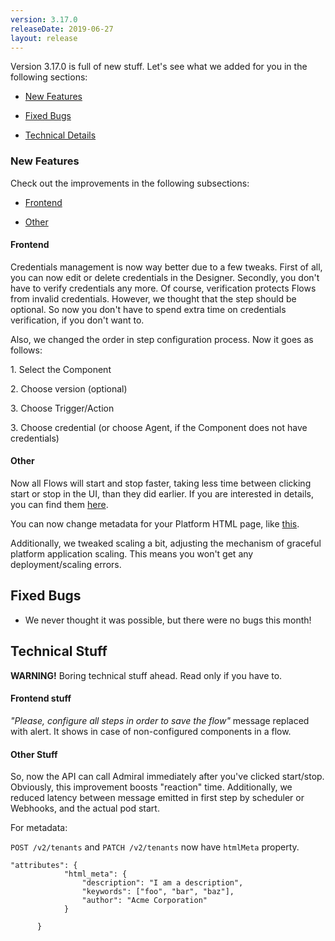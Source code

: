 ```yaml
---
version: 3.17.0
releaseDate: 2019-06-27
layout: release
---
```


Version 3.17.0 is full of new stuff. Let's see what we added for you in the following sections:

-   [New Features](#new-features)

-   [Fixed Bugs](#fixed-bugs)

-   [Technical Details](#technical-stuff)

### New Features

Check out the improvements in the following subsections:

-   [Frontend](#frontend)

-   [Other](#other)


#### Frontend

Credentials management is now way better due to a few tweaks. First of all, you can now edit or delete credentials in the Designer. Secondly, you don't have to verify credentials any more. Of course, verification  protects Flows from invalid credentials. However, we thought that the step should be optional. So now you don't have to spend extra time on credentials verification, if you don't want to.

Also, we changed the order in step configuration process. Now it goes as follows:

1\. Select the Component

2\. Choose version (optional)

3\. Choose Trigger/Action

3\. Choose credential (or choose Agent, if the Component does not have credentials)


#### Other

Now all Flows will start and stop faster, taking less time between clicking start or stop in the UI, than they did earlier. If you are interested in details, you can find them [here](#other-stuff).

You can now change metadata for your Platform HTML page, like [this](#other-stuff).

Additionally, we tweaked scaling a bit, adjusting the mechanism of graceful platform application scaling. This means you won't get any deployment/scaling errors.


## Fixed Bugs

- We never thought it was possible, but there were no bugs this month!


## Technical Stuff

**WARNING!** Boring technical stuff ahead. Read only if you have to.

#### Frontend stuff

*"Please, configure all steps in order to save the flow"* message replaced with alert. It shows in case of non-configured components in a flow.


#### Other Stuff

So, now the API can call Admiral immediately after you've clicked start/stop. Obviously, this improvement boosts "reaction" time. Additionally, we reduced latency between message emitted in first step by scheduler or Webhooks, and the actual pod start.

For metadata:

`POST /v2/tenants` and `PATCH /v2/tenants` now have `htmlMeta` property.

```
"attributes": {
        	"html_meta": {
        		"description": "I am a description",
        		"keywords": ["foo", "bar", "baz"],
        		"author": "Acme Corporation"
    		}

      }
```
